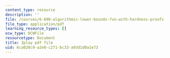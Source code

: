```yaml
---
content_type: resource
description: ''
file: /courses/6-890-algorithmic-lower-bounds-fun-with-hardness-proofs-fall-2014/6ca020c9a2e8c271bc33a93d1d0a1e73_XROTP1RiNaA.pdf
file_type: application/pdf
learning_resource_types: []
ocw_type: OCWFile
resourcetype: Document
title: 3play pdf file
uid: 6ca020c9-a2e8-c271-bc33-a93d1d0a1e73
---
```

